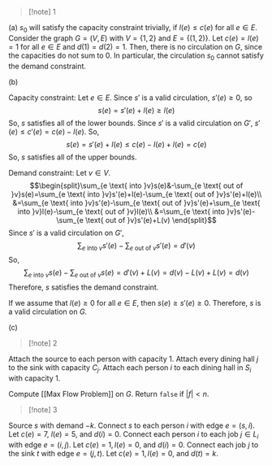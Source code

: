 >[!note] 1

(a) $s_{0}$ will satisfy the capacity constraint trivially, if $l(e)≤c(e)$ for all $e\in E$. Consider the graph $G=(V,E)$ with $V=\{1,2\}$ and $E=\{(1,2)\}$. Let $c(e)=l(e)=1$ for all $e\in E$ and $d(1)=d(2)=1$. Then, there is no circulation on $G$, since the capacities do not sum to $0$. In particular, the circulation $s_{0}$ cannot satisfy the demand constraint.

(b) 


Capacity constraint: Let $e\in E$. Since $s'$ is a valid circulation, $s'(e)\ge0$, so  $$s(e)=s'(e)+l(e)\ge l(e)$$So, $s$ satisfies all of the lower bounds. Since $s'$ is a valid circulation on $G'$, $s'(e)\le c'(e)=c(e)-l(e)$. So, $$s(e)=s'(e)+l(e)\le c(e)-l(e)+l(e)=c(e)$$ So, $s$ satisfies all of the upper bounds.

Demand constraint: Let $v\in V$. $$\begin{split}\sum_{e \text{ into }v}s(e)&-\sum_{e \text{ out of }v}s(e)=\sum_{e \text{ into }v}s'(e)+l(e)-\sum_{e \text{ out of }v}s'(e)+l(e)\\
&=\sum_{e \text{ into }v}s'(e)-\sum_{e \text{ out of }v}s'(e)+\sum_{e \text{ into }v}l(e)-\sum_{e \text{ out of }v}l(e)\\
&=\sum_{e \text{ into }v}s'(e)-\sum_{e \text{ out of }v}s'(e)+L(v)
\end{split}$$Since $s'$ is a valid circulation on $G'$, $$\sum_{e \text{ into }v}s'(e)-\sum_{e \text{ out of }v}s'(e)=d'(v)$$So, $$\sum_{e \text{ into }v}s(e)-\sum_{e \text{ out of }v}s(e)=d'(v)+L(v)=d(v)-L(v)+L(v)=d(v)$$Therefore, $s$ satisfies the demand constraint.

If we assume that $l(e)≥0$ for all $e\in E$, then $s(e)\ge s'(e)\ge0$. Therefore, $s$ is a valid circulation on $G$.

(c) 

>[!note] 2


Attach the source to each person with capacity 1. Attach every dining hall $j$ to the sink with capacity $C_{j}$. Attach each person $i$ to each dining hall in $S_i$ with capacity 1.

Compute [[Max Flow Problem]] on $G$. Return `false` if $|f|<n$. 


>[!note] 3

Source $s$ with demand $-k$. Connect $s$ to each person $i$ with edge $e=(s,i)$. Let $c(e)=7$,  $l(e)=5$, and $d(i)=0$. Connect each person $i$ to each job $j\in L_{i}$ with edge $e=(i,j)$. Let $c(e)=1,l(e)=0$, and $d(i)=0$. Connect each job $j$ to the sink $t$ with edge $e=(j,t)$. Let $c(e)=1,l(e)=0$, and $d(t)=k$. 